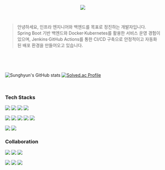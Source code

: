 <!-- 헤더 배너 -->
<p align="center">
  <img src="https://capsule-render.vercel.app/api?type=rounded&color=0:00C9FF,100:92FE9D&height=150&section=header&text=Welcome!&fontSize=50&animation=twinkling&fontColor=ffffff&desc=to%20Sunghyun's%20Hub&descAlignY=75&descAlign=60"/>
</p>

<br>

> 안녕하세요, 인프라 엔지니어와 백엔드를 목표로 정진하는 개발자입니다.
> Spring Boot 기반 백엔드와 Docker·Kubernetes를 활용한 서비스 운영 경험이 있으며, Jenkins·GitHub Actions를 통한 CI/CD 구축으로 안정적이고 자동화된 배포 환경을 만들어오고 있습니다.

<br>
<br>
<br>

![Sunghyun's GitHub stats](https://github-readme-stats.vercel.app/api?username=hyyuni&show_icons=true&theme=radical)
[![Solved.ac Profile](https://mazassumnida.wtf/api/v2/generate_badge?boj=cjn112070)](https://solved.ac/cjn112070/)

<br>

<!-- Tech Stacks -->
<h3>Tech Stacks</h3>

<p>
  <img src="https://img.shields.io/badge/Python-3776AB?style=flat-square&logo=python&logoColor=white"/>
  <img src="https://img.shields.io/badge/Java-E76F00?style=flat-square&logo=java&logoColor=white"/>
  <img src="https://img.shields.io/badge/Spring-6DB33F?style=flat-square&logo=spring&logoColor=white"/>
  <img src="https://img.shields.io/badge/Spring_Security-6DB33F?style=flat-square&logo=springsecurity&logoColor=white"/>
</p>

<p>
  <img src="https://img.shields.io/badge/MySQL-4479A1?style=flat-square&logo=mysql&logoColor=white"/>
  <img src="https://img.shields.io/badge/Redis-FF4438?style=flat-square&logo=redis&logoColor=white"/>
  <img src="https://img.shields.io/badge/Docker-2496ED?style=flat-square&logo=docker&logoColor=white"/>
  <img src="https://img.shields.io/badge/Kubernetes-326CE5?style=flat-square&logo=kubernetes&logoColor=white"/>
  <img src="https://img.shields.io/badge/Jenkins-D24939?style=flat-square&logo=jenkins&logoColor=white"/>
</p>

<p>
  <img src="https://img.shields.io/badge/MQTT-660066?style=flat-square&logo=mqtt&logoColor=white"/>
  <img src="https://img.shields.io/badge/NGINX-009639?style=flat-square&logo=nginx&logoColor=white"/>
</p>

<!-- Collaboration -->
<h3>Collaboration</h3>

<p>
  <img src="https://img.shields.io/badge/Git-F05032?style=flat-square&logo=git&logoColor=white"/>
  <img src="https://img.shields.io/badge/GitHub-181717?style=flat-square&logo=github&logoColor=white"/>
  <img src="https://img.shields.io/badge/GitLab-FC6D26?style=flat-square&logo=gitlab&logoColor=white"/>
</p>

<p>
  <img src="https://img.shields.io/badge/Jira-0052CC?style=flat-square&logo=jira&logoColor=white"/>
  <img src="https://img.shields.io/badge/Confluence-172B4D?style=flat-square&logo=confluence&logoColor=white"/>
  <img src="https://img.shields.io/badge/Notion-000000?style=flat-square&logo=notion&logoColor=white"/>
</p>
